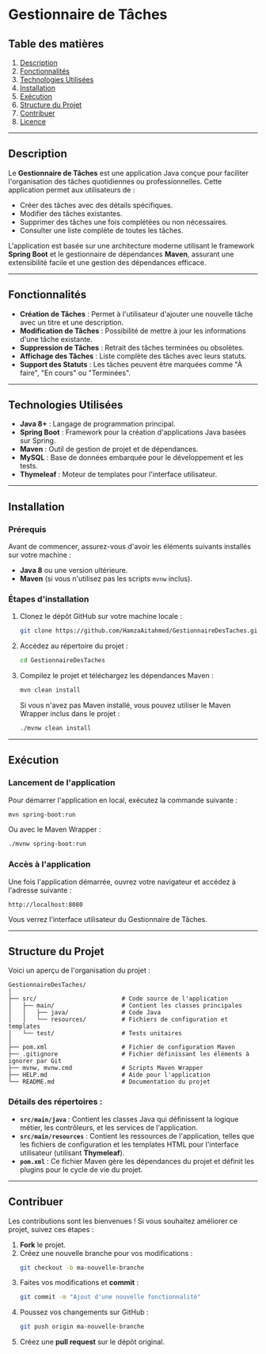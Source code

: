 
# Gestionnaire de Tâches

## Table des matières
1. [Description](#description)
2. [Fonctionnalités](#fonctionnalités)
3. [Technologies Utilisées](#technologies-utilisées)
4. [Installation](#installation)
5. [Exécution](#exécution)
6. [Structure du Projet](#structure-du-projet)
7. [Contribuer](#contribuer)
8. [Licence](#licence)

---

## Description
Le **Gestionnaire de Tâches** est une application Java conçue pour faciliter l'organisation des tâches quotidiennes ou professionnelles. Cette application permet aux utilisateurs de :
- Créer des tâches avec des détails spécifiques.
- Modifier des tâches existantes.
- Supprimer des tâches une fois complétées ou non nécessaires.
- Consulter une liste complète de toutes les tâches.

L'application est basée sur une architecture moderne utilisant le framework **Spring Boot** et le gestionnaire de dépendances **Maven**, assurant une extensibilité facile et une gestion des dépendances efficace.

---

## Fonctionnalités
- **Création de Tâches** : Permet à l'utilisateur d'ajouter une nouvelle tâche avec un titre et une description.
- **Modification de Tâches** : Possibilité de mettre à jour les informations d'une tâche existante.
- **Suppression de Tâches** : Retrait des tâches terminées ou obsolètes.
- **Affichage des Tâches** : Liste complète des tâches avec leurs statuts.
- **Support des Statuts** : Les tâches peuvent être marquées comme "À faire", "En cours" ou "Terminées".

---

## Technologies Utilisées
- **Java 8+** : Langage de programmation principal.
- **Spring Boot** : Framework pour la création d'applications Java basées sur Spring.
- **Maven** : Outil de gestion de projet et de dépendances.
- **MySQL** : Base de données embarquée pour le développement et les tests.
- **Thymeleaf** : Moteur de templates pour l'interface utilisateur.

---

## Installation
### Prérequis
Avant de commencer, assurez-vous d'avoir les éléments suivants installés sur votre machine :
- **Java 8** ou une version ultérieure.
- **Maven** (si vous n'utilisez pas les scripts `mvnw` inclus).

### Étapes d'installation
1. Clonez le dépôt GitHub sur votre machine locale :
   ```bash
   git clone https://github.com/HamzaAitahmed/GestionnaireDesTaches.git
   ```
2. Accédez au répertoire du projet :
   ```bash
   cd GestionnaireDesTaches
   ```

3. Compilez le projet et téléchargez les dépendances Maven :
   ```bash
   mvn clean install
   ```

   Si vous n'avez pas Maven installé, vous pouvez utiliser le Maven Wrapper inclus dans le projet :
   ```bash
   ./mvnw clean install
   ```

---

## Exécution
### Lancement de l'application
Pour démarrer l'application en local, exécutez la commande suivante :
```bash
mvn spring-boot:run
```

Ou avec le Maven Wrapper :
```bash
./mvnw spring-boot:run
```

### Accès à l'application
Une fois l'application démarrée, ouvrez votre navigateur et accédez à l'adresse suivante :
```
http://localhost:8080
```
Vous verrez l'interface utilisateur du Gestionnaire de Tâches.

---

## Structure du Projet
Voici un aperçu de l'organisation du projet :

```plaintext
GestionnaireDesTaches/
│
├── src/                        # Code source de l'application
│   ├── main/                   # Contient les classes principales
│   │   ├── java/               # Code Java
│   │   └── resources/          # Fichiers de configuration et templates
│   └── test/                   # Tests unitaires
│
├── pom.xml                     # Fichier de configuration Maven
├── .gitignore                  # Fichier définissant les éléments à ignorer par Git
├── mvnw, mvnw.cmd              # Scripts Maven Wrapper
├── HELP.md                     # Aide pour l'application
└── README.md                   # Documentation du projet
```

### Détails des répertoires :
- **`src/main/java`** : Contient les classes Java qui définissent la logique métier, les contrôleurs, et les services de l'application.
- **`src/main/resources`** : Contient les ressources de l'application, telles que les fichiers de configuration et les templates HTML pour l'interface utilisateur (utilisant **Thymeleaf**).
- **`pom.xml`** : Ce fichier Maven gère les dépendances du projet et définit les plugins pour le cycle de vie du projet.

---

## Contribuer
Les contributions sont les bienvenues ! Si vous souhaitez améliorer ce projet, suivez ces étapes :
1. **Fork** le projet.
2. Créez une nouvelle branche pour vos modifications :
   ```bash
   git checkout -b ma-nouvelle-branche 
   ```
3. Faites vos modifications et **commit** :
   ```bash
   git commit -m "Ajout d'une nouvelle fonctionnalité"
   ```
4. Poussez vos changements sur GitHub :
   ```bash
   git push origin ma-nouvelle-branche
   ```
5. Créez une **pull request** sur le dépôt original.
